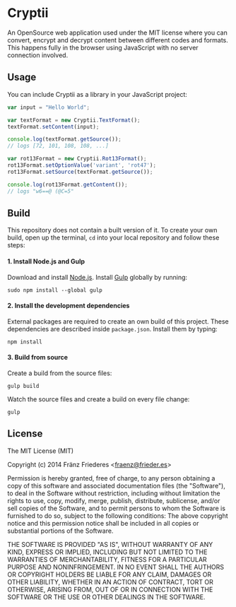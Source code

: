 # Cryptii
An OpenSource web application used under the MIT license where you can convert, encrypt and decrypt content between different codes and formats. This happens fully in the browser using JavaScript with no server connection involved.

## Usage
You can include Cryptii as a library in your JavaScript project:

```javascript
var input = "Hello World";

var textFormat = new Cryptii.TextFormat();
textFormat.setContent(input);

console.log(textFormat.getSource());
// logs [72, 101, 108, 108, ...]

var rot13Format = new Cryptii.Rot13Format();
rot13Format.setOptionValue('variant', 'rot47');
rot13Format.setSource(textFormat.getSource());

console.log(rot13Format.getContent());
// logs "w6==@ (@C=5"
```

## Build
This repository does not contain a built version of it. To create your own build, open up the terminal, `cd` into your local repository and follow these steps:

#### 1. Install Node.js and Gulp
Download and install [Node.js](http://nodejs.org/download/).
Install [Gulp](http://gulpjs.com/) globally by running:

    sudo npm install --global gulp

#### 2. Install the development dependencies
External packages are required to create an own build of this project. These dependencies are described inside `package.json`. Install them by typing:

    npm install

#### 3. Build from source
Create a build from the source files:

    gulp build

Watch the source files and create a build on every file change:

    gulp

## License
The MIT License (MIT)

Copyright (c) 2014 Fränz Friederes <[fraenz@frieder.es](mailto:fraenz@frieder.es)>

Permission is hereby granted, free of charge, to any person obtaining a copy of this software and associated documentation files (the "Software"), to deal in the Software without restriction, including without limitation the rights to use, copy, modify, merge, publish, distribute, sublicense, and/or sell copies of the Software, and to permit persons to whom the Software is furnished to do so, subject to the following conditions:
The above copyright notice and this permission notice shall be included in all copies or substantial portions of the Software.

THE SOFTWARE IS PROVIDED "AS IS", WITHOUT WARRANTY OF ANY KIND, EXPRESS OR IMPLIED, INCLUDING BUT NOT LIMITED TO THE WARRANTIES OF MERCHANTABILITY, FITNESS FOR A PARTICULAR PURPOSE AND NONINFRINGEMENT. IN NO EVENT SHALL THE AUTHORS OR COPYRIGHT HOLDERS BE LIABLE FOR ANY CLAIM, DAMAGES OR OTHER LIABILITY, WHETHER IN AN ACTION OF CONTRACT, TORT OR OTHERWISE, ARISING FROM, OUT OF OR IN CONNECTION WITH THE SOFTWARE OR THE USE OR OTHER DEALINGS IN THE SOFTWARE.